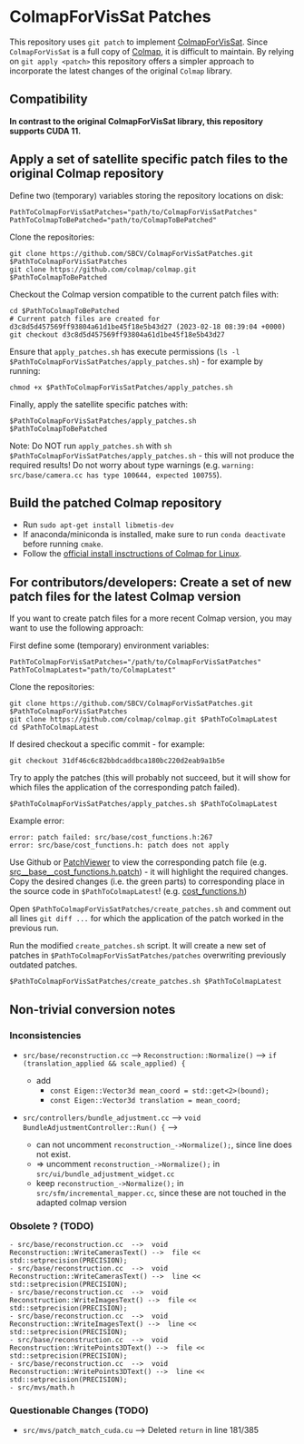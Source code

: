 # ColmapForVisSat Patches
This repository uses ```git patch``` to implement [ColmapForVisSat](https://github.com/Kai-46/ColmapForVisSat). Since ```ColmapForVisSat``` is a full copy of [Colmap](https://github.com/colmap/colmap), it is difficult to maintain. By relying on ```git apply <patch>``` this repository offers a simpler approach to incorporate the latest changes of the original ```Colmap``` library.

## Compatibility

**In contrast to the original ColmapForVisSat library, this repository supports CUDA 11.**

## Apply a set of satellite specific patch files to the original Colmap repository
Define two (temporary) variables storing the repository locations on disk:
```
PathToColmapForVisSatPatches="path/to/ColmapForVisSatPatches"
PathToColmapToBePatched="path/to/ColmapToBePatched"
```
Clone the repositories:
```
git clone https://github.com/SBCV/ColmapForVisSatPatches.git $PathToColmapForVisSatPatches
git clone https://github.com/colmap/colmap.git $PathToColmapToBePatched
```
Checkout the Colmap version compatible to the current patch files with:
```
cd $PathToColmapToBePatched
# Current patch files are created for d3c8d5d457569ff93804a61d1be45f18e5b43d27 (2023-02-18 08:39:04 +0000)
git checkout d3c8d5d457569ff93804a61d1be45f18e5b43d27
```
Ensure that `apply_patches.sh` has execute permissions (`ls -l $PathToColmapForVisSatPatches/apply_patches.sh`) - for example by running:
```
chmod +x $PathToColmapForVisSatPatches/apply_patches.sh
```
Finally, apply the satellite specific patches with:
```
$PathToColmapForVisSatPatches/apply_patches.sh $PathToColmapToBePatched
```
Note: Do NOT run `apply_patches.sh` with `sh $PathToColmapForVisSatPatches/apply_patches.sh` - this will not produce the required results! Do not worry about type warnings (e.g. ```warning: src/base/camera.cc has type 100644, expected 100755```).


## Build the patched Colmap repository
- Run ```sudo apt-get install libmetis-dev```
- If anaconda/miniconda is installed, make sure to run ```conda deactivate``` before running ```cmake```.
- Follow the [official install insctructions of Colmap for Linux](https://colmap.github.io/install.html#linux).

## For contributors/developers: Create a set of new patch files for the latest Colmap version
If you want to create patch files for a more recent Colmap version, you may want to use the following approach:

First define some (temporary) environment variables:
```
PathToColmapForVisSatPatches="/path/to/ColmapForVisSatPatches"
PathToColmapLatest="path/to/ColmapLatest"
```
Clone the repositories:
```
git clone https://github.com/SBCV/ColmapForVisSatPatches.git $PathToColmapForVisSatPatches
git clone https://github.com/colmap/colmap.git $PathToColmapLatest
cd $PathToColmapLatest
```
If desired checkout a specific commit - for example:
```
git checkout 31df46c6c82bbdcaddbca180bc220d2eab9a1b5e
```
Try to apply the patches (this will probably not succeed, but it will show for which files the application of the corresponding patch failed).
```
$PathToColmapForVisSatPatches/apply_patches.sh $PathToColmapLatest
```
Example error:
```
error: patch failed: src/base/cost_functions.h:267
error: src/base/cost_functions.h: patch does not apply
```

Use Github or [PatchViewer](https://megatops.github.io/PatchViewer/) to view the corresponding patch file (e.g. [src__base__cost_functions.h.patch](https://github.com/SBCV/ColmapForVisSatPatches/blob/main/patches/src__base__cost_functions.h.patch)) - it will highlight the required changes. Copy the desired changes (i.e. the green parts) to corresponding place in the source code in `$PathToColmapLatest`! (e.g. [cost_functions.h](https://github.com/colmap/colmap/blob/dev/src/base/cost_functions.h))

Open `$PathToColmapForVisSatPatches/create_patches.sh` and comment out all lines `git diff ...` for which the application of the patch worked in the previous run.

Run the modified `create_patches.sh` script. It will create a new set of patches in `$PathToColmapForVisSatPatches/patches` overwriting previously outdated patches.
```
$PathToColmapForVisSatPatches/create_patches.sh $PathToColmapLatest
```

## Non-trivial conversion notes

### Inconsistencies
- ```src/base/reconstruction.cc```  -->  ```Reconstruction::Normalize()``` -->  ```if (translation_applied && scale_applied) {```
  - add
    - ```const Eigen::Vector3d mean_coord = std::get<2>(bound);```
    - ```const Eigen::Vector3d translation = mean_coord;```

- ```src/controllers/bundle_adjustment.cc``` --> ```void BundleAdjustmentController::Run() {``` -->
  - can not uncomment ```reconstruction_->Normalize();```, since line does not exist.
  - => uncomment ```reconstruction_->Normalize();``` in ```src/ui/bundle_adjustment_widget.cc```
  - keep ```reconstruction_->Normalize();``` in ```src/sfm/incremental_mapper.cc```, since these are not touched in the adapted colmap version

### Obsolete ? (TODO)
```
- src/base/reconstruction.cc  -->  void Reconstruction::WriteCamerasText() -->  file << std::setprecision(PRECISION);
- src/base/reconstruction.cc  -->  void Reconstruction::WriteCamerasText() -->  line << std::setprecision(PRECISION);
- src/base/reconstruction.cc  -->  void Reconstruction::WriteImagesText() -->  file << std::setprecision(PRECISION);
- src/base/reconstruction.cc  -->  void Reconstruction::WriteImagesText() -->  line << std::setprecision(PRECISION);
- src/base/reconstruction.cc  -->  void Reconstruction::WritePoints3DText() -->  file << std::setprecision(PRECISION);
- src/base/reconstruction.cc  -->  void Reconstruction::WritePoints3DText() -->  line << std::setprecision(PRECISION);
- src/mvs/math.h
```

### Questionable Changes (TODO)
- ```src/mvs/patch_match_cuda.cu``` --> Deleted ```return``` in line 181/385
